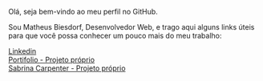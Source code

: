 Olá, seja bem-vindo ao meu perfil no GitHub.

Sou Matheus Biesdorf, Desenvolvedor Web, e trago aqui alguns links úteis para que você possa conhecer um pouco mais do meu trabalho:

[Linkedin](www.linkedin.com/in/matheus-biesdorf) <br/>
[Portifolio - Projeto próprio](https://portifolio.vercel.app/) <br/>
[Sabrina Carpenter - Projeto próprio](https://sabrina-carpenter.vercel.app/) <br/>

